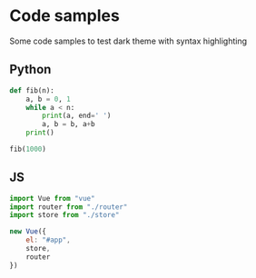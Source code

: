 # Code samples

Some code samples to test dark theme with syntax highlighting

## Python

```python
def fib(n):
    a, b = 0, 1
    while a < n:
        print(a, end=' ')
        a, b = b, a+b
    print()

fib(1000)
```

## JS

```js
import Vue from "vue"
import router from "./router"
import store from "./store"

new Vue({
    el: "#app",
    store,
    router
})
```